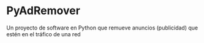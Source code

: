 # PyAdRemover
Un proyecto de software en Python que remueve anuncios (publicidad) que estén en el tráfico de una red
